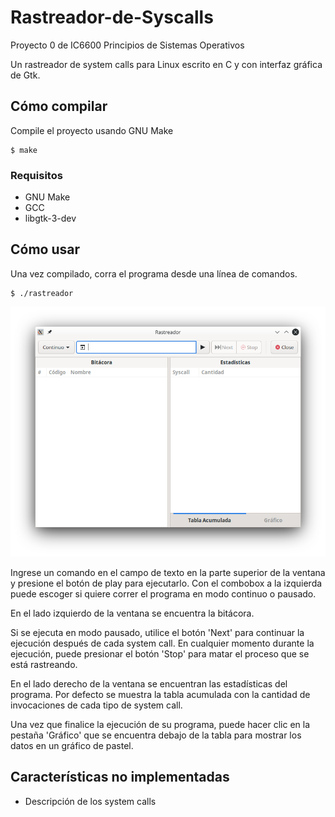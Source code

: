 # Rastreador-de-Syscalls
Proyecto 0 de IC6600 Principios de Sistemas Operativos

Un rastreador de system calls para Linux escrito en C y con interfaz gráfica de Gtk.

## Cómo compilar
Compile el proyecto usando GNU Make
```
$ make
```
### Requisitos
- GNU Make
- GCC
- libgtk-3-dev

## Cómo usar
Una vez compilado, corra el programa desde una línea de comandos.
```
$ ./rastreador
```
![Image](screenshots/rastreador.png)

Ingrese un comando en el campo de texto en la parte superior de la ventana y presione el botón de play para ejecutarlo.
Con el combobox a la izquierda puede escoger si quiere correr el programa en modo continuo o pausado.

En el lado izquierdo de la ventana se encuentra la bitácora.

Si se ejecuta en modo pausado, utilice el botón 'Next' para continuar la ejecución después de cada system call.
En cualquier momento durante la ejecución, puede presionar el botón 'Stop' para matar el proceso que se está rastreando.

En el lado derecho de la ventana se encuentran las estadísticas del programa.
Por defecto se muestra la tabla acumulada con la cantidad de invocaciones de cada tipo de system call.

Una vez que finalice la ejecución de su programa, puede hacer clic en la pestaña 'Gráfico'
que se encuentra debajo de la tabla para mostrar los datos en un gráfico de pastel.

## Características no implementadas
- Descripción de los system calls
